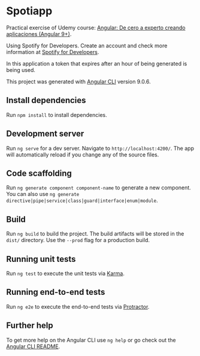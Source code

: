 # Spotiapp

Practical exercise of Udemy course: [Angular: De cero a experto creando aplicaciones (Angular 9+)](https://www.udemy.com/share/101WdsB0sfd1tTRXo=/).

Using Spotify for Developers. Create an account and check more information at [Spotify for Developers](https://developer.spotify.com/).

In this application a token that expires after an hour of being generated is being used.

This project was generated with [Angular CLI](https://github.com/angular/angular-cli) version 9.0.6.

## Install dependencies

Run `npm install` to install dependencies.

## Development server

Run `ng serve` for a dev server. Navigate to `http://localhost:4200/`. The app will automatically reload if you change any of the source files.

## Code scaffolding

Run `ng generate component component-name` to generate a new component. You can also use `ng generate directive|pipe|service|class|guard|interface|enum|module`.

## Build

Run `ng build` to build the project. The build artifacts will be stored in the `dist/` directory. Use the `--prod` flag for a production build.

## Running unit tests

Run `ng test` to execute the unit tests via [Karma](https://karma-runner.github.io).

## Running end-to-end tests

Run `ng e2e` to execute the end-to-end tests via [Protractor](http://www.protractortest.org/).

## Further help

To get more help on the Angular CLI use `ng help` or go check out the [Angular CLI README](https://github.com/angular/angular-cli/blob/master/README.md).
